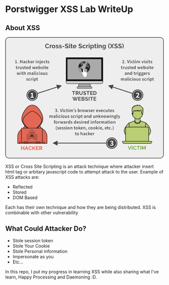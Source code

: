 # Porstwigger XSS Lab WriteUp

## About XSS
<div style="text-align: center;">
  <img src="https://github.com/DJumanto/Portswigger-XSS/blob/main/img/XSS.png?raw=true" alt="XSS_img">
</div>

XSS or Cross Site Scripting is an attack technique where attacker insert html tag or arbitary javascript code to attempt attack to the user. Example of XSS attacks are:

- Reflected
- Stored
- DOM Based

Each has their own technique and how they are being distributed. XSS is combinable with other vulnerability

## What Could Attacker Do?
- Stole session token
- Stole Your Cookie
- Stole Personal information
- Impersonate as you
- Etc...

In this repo, I put my progress in learning XSS while also sharing what I've learn, Happy Processing and Daemoning :D.

